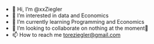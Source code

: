 - 👋 Hi, I’m @xxZiegler
- 👀 I’m interested in data and Economics 
- 🌱 I’m currently learning Programming and Economics
- 💞️ I’m looking to collaborate on nothing at the moment🤣
- 📫 How to reach me toreziegler@gmail.com 

<!---
xxZiegler/xxZiegler is a ✨ special ✨ repository because its `README.md` (this file) appears on your GitHub profile.
You can click the Preview link to take a look at your changes.
--->
